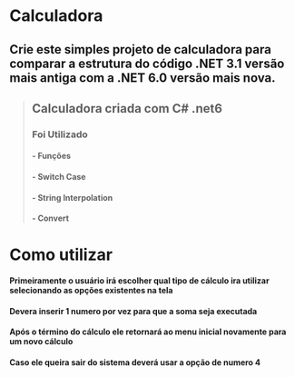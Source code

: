 # Calculadora

## Crie este simples projeto de calculadora para comparar a estrutura do código .NET 3.1 versão mais antiga com a .NET 6.0 versão mais nova.

> ## Calculadora criada com C# .net6
> ### Foi Utilizado
> #### - Funções 
> #### - Switch Case 
> #### - String Interpolation
> #### - Convert 

# Como utilizar 
#### Primeiramente o usuário irá escolher qual tipo de cálculo ira utilizar selecionando as opções existentes na tela
#### Devera inserir 1 numero por vez para que a soma seja executada 
#### Após o término do cálculo ele retornará ao menu inicial novamente para um novo cálculo
#### Caso ele queira sair do sistema deverá usar a opção de numero 4